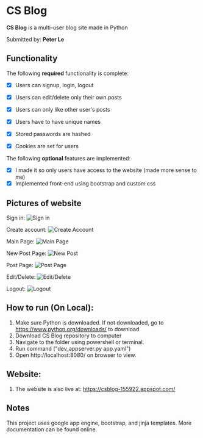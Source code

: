 # CS Blog

**CS Blog** is a multi-user blog site made in Python

Submitted by: **Peter Le**

## Functionality

The following **required** functionality is complete:
* [x] Users can signup, login, logout
* [x] Users can edit/delete only their own posts
* [x] Users can only like other user's posts
* [x] Users have to have unique names
* [x] Stored passwords are hashed
* [x] Cookies are set for users


The following **optional** features are implemented:
* [x] I made it so only users have access to the website (made more sense to me)
* [x] Implemented front-end using bootstrap and custom css

## Pictures of website

Sign in:
<img src='http://i.imgur.com/Ptw0PS4.png' title='Sign in' width='' alt='Sign in' />

Create account:
<img src='http://i.imgur.com/cg0Tjjo.png' title='Create account' width='' alt='Create Account' />

Main Page:
<img src='http://i.imgur.com/ewc97fT.png' title='Main page' width='' alt='Main Page' />

New Post Page:
<img src='http://i.imgur.com/Rj5gqJC.png' title='New Post' width='' alt='New Post' />

Post Page:
<img src='http://i.imgur.com/46is1LB.png' title='Post page' width='' alt='Post Page' />

Edit/Delete:
<img src='http://i.imgur.com/aWnVuS9.png' title='Edit/Delete' width='' alt='Edit/Delete' />

Logout:
<img src='http://i.imgur.com/KFV9z9r.png' title='Logout' width='' alt='Logout' />

## How to run (On Local):
1. Make sure Python is downloaded. If not downloaded, go to https://www.python.org/downloads/ to download
2. Download CS Blog repository to computer 
3. Navigate to the folder using powershell or terminal.
4. Run command ("dev_appserver.py app.yaml")
5. Open http://localhost:8080/ on browser to view.

## Website:
1. The website is also live at: https://csblog-155922.appspot.com/

## Notes

This project uses google app engine, bootstrap, and jinja templates. More documentation can be found online. 
